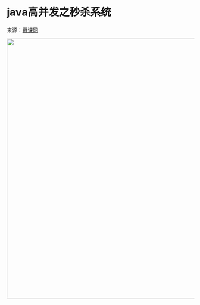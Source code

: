 # java高并发之秒杀系统

来源：[慕课网](https://www.imooc.com/u/2145618/courses?sort=publish)

<img  src="http://github.com/AlexanderWei666/JavaHighConcurrence/raw/master/picture/秒杀系统业务流程.png" width="700" align=center />